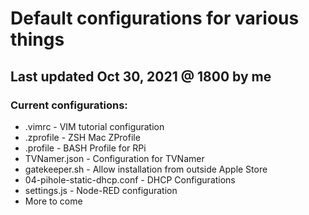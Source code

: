 # Default configurations for various things

## Last updated Oct 30, 2021 @ 1800 by me

### Current configurations:
* .vimrc                        - VIM tutorial configuration
* .zprofile                     - ZSH Mac ZProfile
* .profile                      - BASH Profile for RPi
* TVNamer.json                  - Configuration for TVNamer
* gatekeeper.sh                 - Allow installation from outside Apple Store
* 04-pihole-static-dhcp.conf    - DHCP Configurations
* settings.js                   - Node-RED configuration
* More to come

